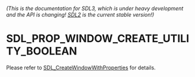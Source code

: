 ###### (This is the documentation for SDL3, which is under heavy development and the API is changing! [SDL2](https://wiki.libsdl.org/SDL2/) is the current stable version!)
# SDL_PROP_WINDOW_CREATE_UTILITY_BOOLEAN

Please refer to [SDL_CreateWindowWithProperties](SDL_CreateWindowWithProperties) for details.

